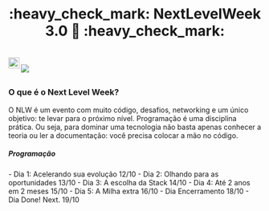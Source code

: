 <h1 align="center"> 
	:heavy_check_mark:  NextLevelWeek 3.0 🚀 :heavy_check_mark:
</h1>
<br/>
<a href="https://www.instagram.com/fgalmeida_/">
  <img align="left" alt="Instagram" width="22px" src="https://cdn.jsdelivr.net/npm/simple-icons@v3/icons/instagram.svg" />
</a>

![](https://visitor-badge.glitch.me/badge?page_id=fgalmeida.NLW-3.0)
<br />
<h2>
	
</h2>
<h3>O que é o Next Level Week?</h3>
	O NLW é um evento com muito código, desafios, networking e um único objetivo: te levar para o próximo nível. Programação é uma disciplina prática. Ou seja, para dominar uma tecnologia não basta apenas conhecer a teoria ou ler a documentação: você precisa colocar a mão no código.
<h4>
	
</h4>
<h5>Programação</h5>
- Dia 1: Acelerando sua evolução 12/10
- Dia 2: Olhando para as oportunidades 13/10
- Dia 3: A escolha da Stack 14/10
- Dia 4: Até 2 anos em 2 meses 15/10
- Dia 5: A Milha extra 16/10
- Dia Encerramento 18/10
- Dia Done! Next. 19/10
